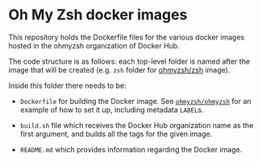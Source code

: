# Oh My Zsh docker images

This repository holds the Dockerfile files for the various docker images
hosted in the ohmyzsh organization of Docker Hub.

The code structure is as follows: each top-level folder is named after
the image that will be created (e.g. `zsh` folder for [ohmyzsh/zsh](https://hub.docker.com/r/ohmyzsh/zsh)
image).

Inside this folder there needs to be:

- `Dockerfile` for building the Docker image. See [`ohmyzsh/ohmyzsh`](ohmyzsh/Dockerfile) for
  an example of how to set it up, including metadata `LABEL`s.

- `build.sh` file which receives the Docker Hub organization name as the first argument,
  and builds all the tags for the given image.

- `README.md` which provides information regarding the Docker image.
